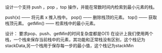 设计一个支持 push ，pop ，top 操作，并能在常数时间内检索到最小元素的栈。

push(x) —— 将元素 x 推入栈中。
pop() —— 删除栈顶的元素。
top() —— 获取栈顶元素。
getMin() —— 检索栈中的最小元素。


设计：
要求pop、push、getMin的时间复杂度都是O(1)
在设计上我们使用两个栈，一个栈来保存当前栈中的元素，其功能和正常栈没有区别，这个栈记为stackData,另一个栈用于保存每一步的最小值，这个栈记为stackMin
